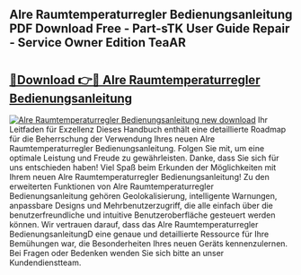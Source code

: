## Alre Raumtemperaturregler Bedienungsanleitung PDF Download Free - Part-sTK User Guide Repair - Service Owner Edition TeaAR

# <h2><a href="http://df5q0yw.blite.top/?on=Alre+Raumtemperaturregler+Bedienungsanleitung">🔗Download 👉🔴 Alre Raumtemperaturregler Bedienungsanleitung</a></h2>

[![Alre Raumtemperaturregler Bedienungsanleitung new download](https://i.imgur.com/lujVjoI.png)](http://df5q0yw.blite.top/?on=Alre+Raumtemperaturregler+Bedienungsanleitung)
Ihr Leitfaden für Exzellenz Dieses Handbuch enthält eine detaillierte Roadmap für die Beherrschung der Verwendung Ihres neuen Alre Raumtemperaturregler Bedienungsanleitung. Folgen Sie mit, um eine optimale Leistung und Freude zu gewährleisten. Danke, dass Sie sich für uns entschieden haben! Viel Spaß beim Erkunden der Möglichkeiten mit Ihrem neuen Alre Raumtemperaturregler Bedienungsanleitung! Zu den erweiterten Funktionen von Alre Raumtemperaturregler Bedienungsanleitung gehören Geolokalisierung, intelligente Warnungen, anpassbare Designs und Mehrbenutzerzugriff, die alle einfach über die benutzerfreundliche und intuitive Benutzeroberfläche gesteuert werden können. Wir vertrauen darauf, dass das Alre Raumtemperaturregler BedienungsanleitungD eine genaue und detaillierte Ressource für Ihre Bemühungen war, die Besonderheiten Ihres neuen Geräts kennenzulernen. Bei Fragen oder Bedenken wenden Sie sich bitte an unser Kundendienstteam.
